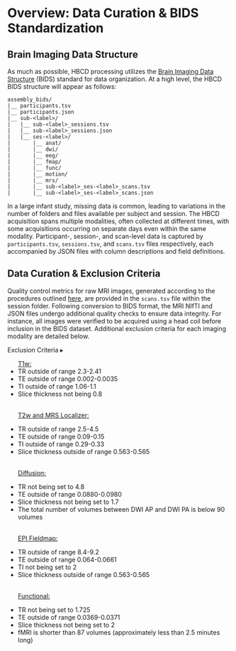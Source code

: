 # Overview: Data Curation & BIDS Standardization

## Brain Imaging Data Structure
As much as possible, HBCD processing utilizes the [Brain Imaging Data Structure](https://bids-specification.readthedocs.io/en/stable/) (BIDS) standard for data organization. At a high level, the HBCD BIDS structure will appear as follows:

```
assembly_bids/ 
|__ participants.tsv
|__ participants.json 
|__ sub-<label>/
|   |__ sub-<label>_sessions.tsv
|   |__ sub-<label>_sessions.json
|   |__ ses-<label>/
|       |__ anat/
|       |__ dwi/
|       |__ eeg/
|       |__ fmap/
|       |__ func/
|       |__ motion/
|       |__ mrs/
|       |__ sub-<label>_ses-<label>_scans.tsv
|       |__ sub-<label>_ses-<label>_scans.json
```
In a large infant study, missing data is common, leading to variations in the number of folders and files available per subject and session. The HBCD acquisition spans multiple modalities, often collected at different times, with some acquisitions occurring on separate days even within the same modality. Participant-, session-, and scan-level data is captured by `participants.tsv`, `sessions.tsv`, and `scans.tsv` files respectively, each accompanied by JSON files with column descriptions and field definitions.

## Data Curation & Exclusion Criteria
Quality control metrics for raw MRI images, generated according to the procedures outlined [here](../measures/mri/overview.md), are provided in the `scans.tsv` file within the session folder. Following conversion to BIDS format, the MRI NIfTI and JSON files undergo additional quality checks to ensure data integrity. For instance, all images were verified to be acquired using a head coil before inclusion in the BIDS dataset. Additional exclusion criteria for each imaging modality are detailed below.


<p>
<div id="notification-banner" class="notification-banner" onclick="toggleCollapse(this)">
    <span class="text">Exclusion Criteria</span>
  <span class="notification-arrow">▸</span>
</div>
<div class="notification-collapsible-content">
<ul>
<u>T1w:</u>
  <li>TR outside of range 2.3-2.41</li>
  <li>TE outside of range 0.002-0.0035</li>
  <li>TI outside of range 1.06-1.1</li>
  <li>Slice thickness not being 0.8</li>
  <br>

<u>T2w and MRS Localizer:</u>
  <li>TR outside of range 2.5-4.5</li>
  <li>TE outside of range 0.09-0.15</li>
  <li>TI outside of range 0.29-0.33</li>
  <li>Slice thickness outside of range 0.563-0.565</li>
  <br>

<u>Diffusion:</u>
  <li>TR not being set to 4.8</li>
  <li>TE outside of range 0.0880-0.0980</li>
  <li>Slice thickness not being set to 1.7</li>
  <li>The total number of volumes between DWI AP and DWI PA is below 90 volumes</li>
  <br>

<u>EPI Fieldmap:</u>
  <li>TR outside of range 8.4-9.2</li>
  <li>TE outside of range 0.064-0.0661</li>
  <li>TI not being set to 2</li>
  <li>Slice thickness outside of range 0.563-0.565</li>
  <br>

<u>Functional:</u>
  <li>TR not being set to 1.725</li>
  <li>TE outside of range 0.0369-0.0371</li>
  <li>Slice thickness not being set to 2</li>
  <li>fMRI is shorter than 87 volumes (approximately less than 2.5 minutes long)</li>
</ul>
</div>
</p>


